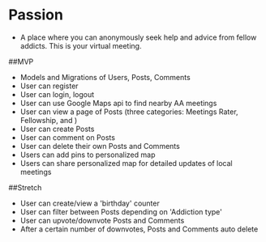 # Passion

* A place where you can anonymously seek help and advice from fellow addicts.  This is your virtual meeting.

##MVP

* Models and Migrations of Users, Posts, Comments
* User can register
* User can login, logout
* User can use Google Maps api to find nearby AA meetings
* User can view a page of Posts (three categories: Meetings Rater, Fellowship, and )
* User can create Posts
* User can comment on Posts
* User can delete their own Posts and Comments
* Users can add pins to personalized map
* Users can share personalized map for detailed updates of local meetings

##Stretch

* User can create/view a 'birthday' counter
* User can filter between Posts depending on 'Addiction type'
* User can upvote/downvote Posts and Comments
* After a certain number of downvotes, Posts and Comments auto delete
